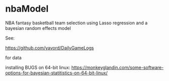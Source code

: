 # nbaModel
NBA fantasy basketball team selection using Lasso regression and a bayesian random effects model

See:

https://github.com/yavord/DailyGameLogs

for data


installing BUGS on 64-bit linux:
https://monkeyglandin.com/some-software-options-for-bayesian-statitistics-on-64-bit-linux/
